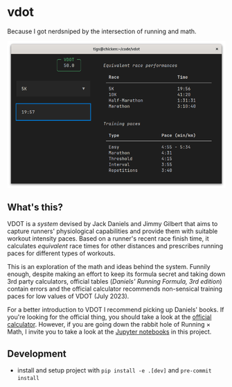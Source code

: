 # vdot

Because I got nerdsniped by the intersection of running and math.

![demo picture](misc/demo.png)

## What's this?

VDOT is a _system_ devised by Jack Daniels and Jimmy Gilbert
that aims to capture runners' physiological capabilities and
provide them with suitable workout intensity paces.
Based on a runner's recent race finish time,
it calculates _equivalent_ race times for other distances
and prescribes running paces for different types of workouts.

This is an exploration of the math and ideas behind the system.
Funnily enough, despite making an effort to keep its formula secret and
taking down 3rd party calculators, official tables
(_Daniels' Running Formula, 3rd edition_) contain errors and the official
calculator recommends non-sensical training paces for low values of VDOT (July 2023).

For a better introduction to VDOT I recommend picking up Daniels' books.
If you're looking for the official thing, you should take a look at
the [official calculator](https://vdoto2.com/).
However, if you are going down the rabbit hole of Running × Math,
I invite you to take a look at the [Jupyter notebooks](notebooks/) in this project.

## Development

- install and setup project with `pip install -e .[dev]` and `pre-commit install`
